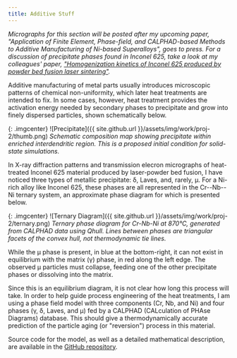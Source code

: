 ```yaml
---
title: Additive Stuff
---
```


*Micrographs for this section will be posted after my upcoming paper,
"Application of Finite Element, Phase-field, and CALPHAD-based Methods
to Additive Manufacturing of Ni-based Superalloys", goes to press.
For a discussion of precipitate phases found in Inconel 625, take a
look at my colleagues' paper, ["Homogenization kinetics of Inconel
625 produced by powder bed fusion laser sintering"](
https://dx.doi.org/10.1016/j.scriptamat.2016.12.037).*

Additive manufacturing of metal parts usually introduces microscopic patterns
of chemical non-uniformity, which later heat treatments are intended to fix.
In some cases, however, heat treatment provides the activation energy needed
by secondary phases to precipitate and grow into finely dispersed particles,
shown schematically below.

{: .imgcenter}
![Precipitate]({{ site.github.url }}/assets/img/work/proj-2/thumb.png)
*Schematic composition map showing precipitate within enriched interdendritic
region. This is a proposed initial condition for solid-state simulations.*

In X-ray diffraction patterns and transmission elecron micrographs of heat-treated
Inconel 625 material produced by laser-powder bed fusion, I have noticed three
types of metallic precipitate: &delta;, Laves, and, rarely, &mu;. For a Ni-rich
alloy like Inconel 625, these phases are all represented in the Cr--Nb--Ni ternary
system, an approximate phase diagram for which is presented below.

{: .imgcenter}
![Ternary Diagram]({{ site.github.url }}/assets/img/work/proj-2/ternary.png)
*Ternary phase diagram for Cr-Nb-Ni at 870&deg;C, generated from CALPHAD data
using Qhull. Lines between phases are triangular facets of the convex hull,
not thermodynamic tie lines.*

While the &mu; phase is present, in blue at the bottom-right, it can not exist
in equilibrium with the matrix (&gamma;) phase, in red along the left edge. The
observed &mu; particles must collapse, feeding one of the other precipitate
phases or dissolving into the matrix.

Since this is an equilibrium diagram, it is not clear how long this process will
take. In order to help guide process engineering of the heat treatments, I am
using a phase field model with three components (Cr, Nb, and Ni) and four
phases (&gamma;, &delta;, Laves, and &mu;) fed by a CALPHAD (CALculation of
PHAse Diagrams) database. This should give a thermodynamically accurate
prediction of the particle aging (or "reversion") process in this material.

Source code for the model, as well as a detailed mathematical description,
are available in the [GitHub repository](
https://github.com/usnistgov/phasefield-precipitate-aging).
